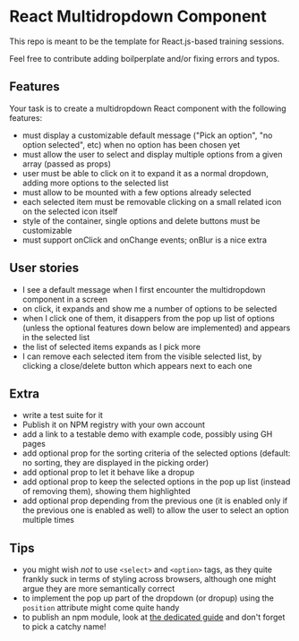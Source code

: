 # React Multidropdown Component

This repo is meant to be the template for React.js-based training sessions.

Feel free to contribute adding boilperplate and/or fixing errors and typos.

## Features

Your task is to create a multidropdown React component with the following features:

* must display a customizable default message ("Pick an option", "no option selected", etc) when no option has been chosen yet
* must allow the user to select and display multiple options from a given array (passed as props)
* user must be able to click on it to expand it as a normal dropdown, adding more options to the selected list
* must allow to be mounted with a few options already selected
* each selected item must be removable clicking on a small related icon on the selected icon itself
* style of the container, single options and delete buttons must be customizable
* must support onClick and onChange events; onBlur is a nice extra

## User stories

* I see a default message when I first encounter the multidropdown component in a screen
* on click, it expands and show me a number of options to be selected
* when I click one of them, it disappers from the pop up list of options (unless the optional features down below are implemented) and appears in the selected list
* the list of selected items expands as I pick more
* I can remove each selected item from the visible selected list, by clicking a close/delete button which appears next to each one

## Extra

* write a test suite for it
* Publish it on NPM registry with your own account
* add a link to a testable demo with example code, possibly using GH pages
* add optional prop for the sorting criteria of the selected options (default: no sorting, they are displayed in the picking order)
* add optional prop to let it behave like a dropup
* add optional prop to keep the selected options in the pop up list (instead of removing them), showing them highlighted
* add optional prop depending from the previous one (it is enabled only if the previous one is enabled as well) to allow the user to select an option multiple times

## Tips

* you might wish *not* to use `<select>` and `<option>` tags, as they quite frankly suck in terms of styling across browsers, although one might argue they are more semantically correct
* to implement the pop up part of the dropdown (or dropup) using the `position` attribute might come quite handy
* to publish an npm module, look at [the dedicated guide](https://docs.npmjs.com/getting-started/publishing-npm-packages) and don't forget to pick a catchy name!
